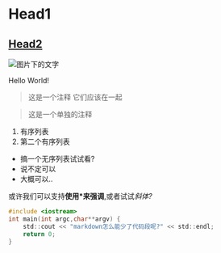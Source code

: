 


# Head1

## [Head2](跳转到这里)

![图片下的文字](图片地址)

Hello World!





> 这是一个注释
> 它们应该在一起

> 这是一个单独的注释

1. 有序列表
2. 第二个有序列表

- 搞一个无序列表试试看?
- 说不定可以
- 大概可以..

或许我们可以支持**使用\*来强调**,或者试试*斜体?*

```c
#include <iostream>
int main(int argc,char**argv) {
    std::cout << "markdown怎么能少了代码段呢?" << std::endl;
    return 0;
}
```



